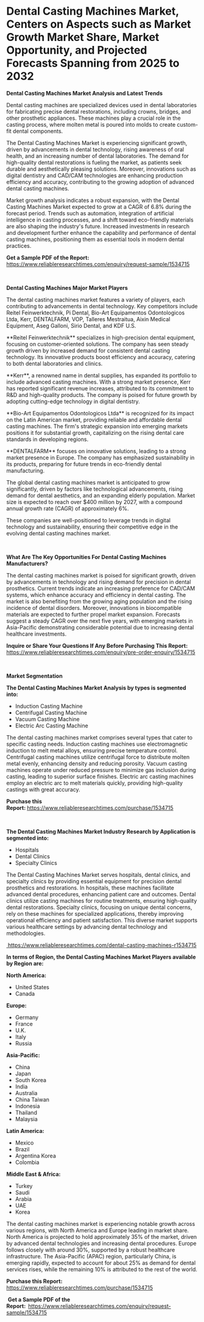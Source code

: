 <p><h1>Dental Casting Machines Market, Centers on Aspects such as Market Growth Market Share, Market Opportunity, and Projected Forecasts Spanning from 2025 to 2032</h1></p><p><strong>Dental Casting Machines Market Analysis and Latest Trends</strong></p>
<p><p>Dental casting machines are specialized devices used in dental laboratories for fabricating precise dental restorations, including crowns, bridges, and other prosthetic appliances. These machines play a crucial role in the casting process, where molten metal is poured into molds to create custom-fit dental components. </p><p>The Dental Casting Machines Market is experiencing significant growth, driven by advancements in dental technology, rising awareness of oral health, and an increasing number of dental laboratories. The demand for high-quality dental restorations is fueling the market, as patients seek durable and aesthetically pleasing solutions. Moreover, innovations such as digital dentistry and CAD/CAM technologies are enhancing production efficiency and accuracy, contributing to the growing adoption of advanced dental casting machines.</p><p>Market growth analysis indicates a robust expansion, with the Dental Casting Machines Market expected to grow at a CAGR of 6.8% during the forecast period. Trends such as automation, integration of artificial intelligence in casting processes, and a shift toward eco-friendly materials are also shaping the industry's future. Increased investments in research and development further enhance the capability and performance of dental casting machines, positioning them as essential tools in modern dental practices.</p></p>
<p><strong>Get a Sample PDF of the Report:&nbsp;</strong> <a href="https://www.reliableresearchtimes.com/enquiry/request-sample/1534715?utm_campaign=2657&utm_medium=2&utm_source=Github&utm_content=ia&utm_term=13042025&utm_id=dental-casting-machines">https://www.reliableresearchtimes.com/enquiry/request-sample/1534715</a></p>
<p>&nbsp;</p>
<p><strong>Dental Casting Machines Major Market Players</strong></p>
<p><p>The dental casting machines market features a variety of players, each contributing to advancements in dental technology. Key competitors include Reitel Feinwerktechnik, Pi Dental, Bio-Art Equipamentos Odontologicos Ltda, Kerr, DENTALFARM, VOP, Talleres Mestraitua, Aixin Medical Equipment, Aseg Galloni, Sirio Dental, and KDF U.S.</p><p>**Reitel Feinwerktechnik** specializes in high-precision dental equipment, focusing on customer-oriented solutions. The company has seen steady growth driven by increased demand for consistent dental casting technology. Its innovative products boost efficiency and accuracy, catering to both dental laboratories and clinics. </p><p>**Kerr**, a renowned name in dental supplies, has expanded its portfolio to include advanced casting machines. With a strong market presence, Kerr has reported significant revenue increases, attributed to its commitment to R&D and high-quality products. The company is poised for future growth by adopting cutting-edge technology in digital dentistry.</p><p>**Bio-Art Equipamentos Odontologicos Ltda** is recognized for its impact on the Latin American market, providing reliable and affordable dental casting machines. The firm's strategic expansion into emerging markets positions it for substantial growth, capitalizing on the rising dental care standards in developing regions.</p><p>**DENTALFARM** focuses on innovative solutions, leading to a strong market presence in Europe. The company has emphasized sustainability in its products, preparing for future trends in eco-friendly dental manufacturing.</p><p>The global dental casting machines market is anticipated to grow significantly, driven by factors like technological advancements, rising demand for dental aesthetics, and an expanding elderly population. Market size is expected to reach over $400 million by 2027, with a compound annual growth rate (CAGR) of approximately 6%.</p><p>These companies are well-positioned to leverage trends in digital technology and sustainability, ensuring their competitive edge in the evolving dental casting machines market.</p></p>
<p>&nbsp;</p>
<p><strong>What Are The Key Opportunities For Dental Casting Machines Manufacturers?</strong></p>
<p><p>The dental casting machines market is poised for significant growth, driven by advancements in technology and rising demand for precision in dental prosthetics. Current trends indicate an increasing preference for CAD/CAM systems, which enhance accuracy and efficiency in dental casting. The market is also benefiting from the growing aging population and the rising incidence of dental disorders. Moreover, innovations in biocompatible materials are expected to further propel market expansion. Forecasts suggest a steady CAGR over the next five years, with emerging markets in Asia-Pacific demonstrating considerable potential due to increasing dental healthcare investments.</p></p>
<p><strong>Inquire or Share Your Questions If Any Before Purchasing This Report:</strong> <a href="https://www.reliableresearchtimes.com/enquiry/pre-order-enquiry/1534715?utm_campaign=2657&utm_medium=2&utm_source=Github&utm_content=ia&utm_term=13042025&utm_id=dental-casting-machines">https://www.reliableresearchtimes.com/enquiry/pre-order-enquiry/1534715</a></p>
<p>&nbsp;</p>
<p><strong>Market Segmentation</strong></p>
<p><strong>The Dental Casting Machines Market Analysis by types is segmented into:</strong></p>
<p><ul><li>Induction Casting Machine</li><li>Centrifugal Casting Machine</li><li>Vacuum Casting Machine</li><li>Electric Arc Casting Machine</li></ul></p>
<p><p>The dental casting machines market comprises several types that cater to specific casting needs. Induction casting machines use electromagnetic induction to melt metal alloys, ensuring precise temperature control. Centrifugal casting machines utilize centrifugal force to distribute molten metal evenly, enhancing density and reducing porosity. Vacuum casting machines operate under reduced pressure to minimize gas inclusion during casting, leading to superior surface finishes. Electric arc casting machines employ an electric arc to melt materials quickly, providing high-quality castings with great accuracy.</p></p>
<p><strong>Purchase this Report:&nbsp;</strong><a href="https://www.reliableresearchtimes.com/purchase/1534715?utm_campaign=2657&utm_medium=2&utm_source=Github&utm_content=ia&utm_term=13042025&utm_id=dental-casting-machines">https://www.reliableresearchtimes.com/purchase/1534715</a></p>
<p>&nbsp;</p>
<p><strong>The Dental Casting Machines Market Industry Research by Application is segmented into:</strong></p>
<p><ul><li>Hospitals</li><li>Dental Clinics</li><li>Specialty Clinics</li></ul></p>
<p><p>The Dental Casting Machines Market serves hospitals, dental clinics, and specialty clinics by providing essential equipment for precision dental prosthetics and restorations. In hospitals, these machines facilitate advanced dental procedures, enhancing patient care and outcomes. Dental clinics utilize casting machines for routine treatments, ensuring high-quality dental restorations. Specialty clinics, focusing on unique dental concerns, rely on these machines for specialized applications, thereby improving operational efficiency and patient satisfaction. This diverse market supports various healthcare settings by advancing dental technology and methodologies.</p></p>
<p><a href="https://www.reliableresearchtimes.com/dental-casting-machines-r1534715?utm_campaign=2657&utm_medium=2&utm_source=Github&utm_content=ia&utm_term=13042025&utm_id=dental-casting-machines">&nbsp;https://www.reliableresearchtimes.com/dental-casting-machines-r1534715</a></p>
<p><strong>In terms of Region, the Dental Casting Machines Market Players available by Region are:</strong></p>
<p>
    <p> <strong> North America: </strong>
        <ul>
            <li>United States</li>
            <li>Canada</li>
        </ul>
        </p> 
    <p> <strong> Europe: </strong>
        <ul>
            <li>Germany</li>
            <li>France</li>
            <li>U.K.</li>
            <li>Italy</li>
            <li>Russia</li>
        </ul>
        </p> 
    <p> <strong> Asia-Pacific: </strong>
        <ul>
            <li>China</li>
            <li>Japan</li>
            <li>South Korea</li>
            <li>India</li>
            <li>Australia</li>
            <li>China Taiwan</li>
            <li>Indonesia</li>
            <li>Thailand</li>
            <li>Malaysia</li>
        </ul>
        </p> 
    <p> <strong> Latin America: </strong>
        <ul>
            <li>Mexico</li>
            <li>Brazil</li>
            <li>Argentina Korea</li>
            <li>Colombia</li>
        </ul>
        </p> 
    <p> <strong> Middle East & Africa: </strong>
        <ul>
            <li>Turkey</li>
            <li>Saudi</li>
            <li>Arabia</li>
            <li>UAE</li>
            <li>Korea</li>
        </ul>
    </p>
    </p>
<p><p>The dental casting machines market is experiencing notable growth across various regions, with North America and Europe leading in market share. North America is projected to hold approximately 35% of the market, driven by advanced dental technologies and increasing dental procedures. Europe follows closely with around 30%, supported by a robust healthcare infrastructure. The Asia-Pacific (APAC) region, particularly China, is emerging rapidly, expected to account for about 25% as demand for dental services rises, while the remaining 10% is attributed to the rest of the world.</p></p>
<p><strong>Purchase this Report: </strong><a href="https://www.reliableresearchtimes.com/purchase/1534715?utm_campaign=2657&utm_medium=2&utm_source=Github&utm_content=ia&utm_term=13042025&utm_id=dental-casting-machines">https://www.reliableresearchtimes.com/purchase/1534715</a></p>
<p>&nbsp;<strong>Get a Sample PDF of the Report:&nbsp;&nbsp;</strong><a href="https://www.reliableresearchtimes.com/enquiry/request-sample/1534715?utm_campaign=2657&utm_medium=2&utm_source=Github&utm_content=ia&utm_term=13042025&utm_id=dental-casting-machines">https://www.reliableresearchtimes.com/enquiry/request-sample/1534715</a></p>
<p><strong></strong></p>
<p><p></p><p></p><p></p></p>